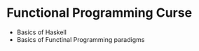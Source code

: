 # Functional Programming Curse
  - Basics of Haskell 
  - Basics of Functinal Programming paradigms
